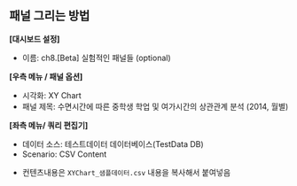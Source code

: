 ## 패널 그리는 방법

**[대시보드 설정]**
* 이름: ch8.[Beta] 실험적인 패널들 (optional)

**[우측 메뉴 / 패널 옵션]**
* 시각화: XY Chart
* 패널 제목: 수면시간에 따른 중학생 학업 및 여가시간의 상관관계 분석 (2014, 월별)

**[좌측 메뉴/ 쿼리 편집기]**
* 데이터 소스: 테스트데이터 데이터베이스(TestData DB)
* Scenario: CSV Content 
 - 컨텐츠내용은 `XYChart_샘플데이터.csv` 내용을 복사해서 붙여넣음  

